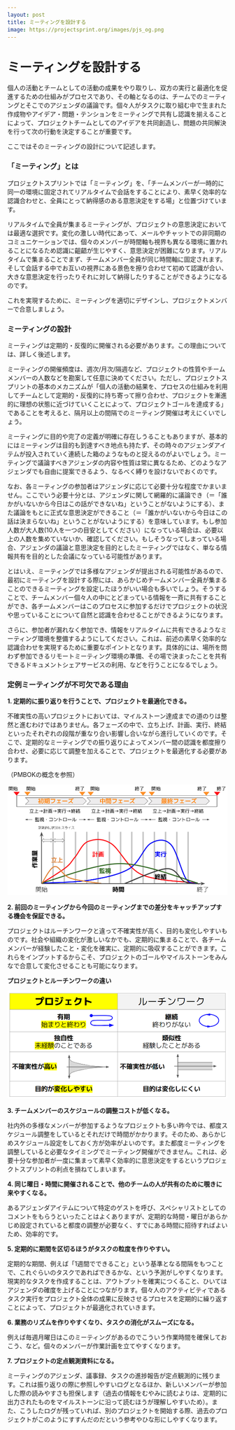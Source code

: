 ```yaml
---
layout: post
title: ミーティングを設計する
image: https://projectsprint.org/images/pjs_og.png
---
```


# ミーティングを設計する

個人の活動とチームとしての活動の成果をやり取りし、双方の実行と最適化を促進するための仕組みがプロセスであり、その軸となるのは、チームでのミーティングとそこでのアジェンダの議論です。個々人がタスクに取り組む中で生まれた作成物やアイデア・問題・テンションをミーティングで共有し認識を揃えることによって、プロジェクトチームとしてのアイデアを共同創造し、問題の共同解決を行って次の行動を決定することが重要です。

ここではそのミーティングの設計について記述します。

### **「ミーティング」とは**

プロジェクトスプリントでは「ミーティング」を、「チームメンバーが一時的に同一の環境に固定されてリアルタイムで会話をすることにより、素早く効率的な認識合わせと、全員にとって納得感のある意思決定をする場」と位置づけています。

リアルタイムで全員が集まるミーティングが、プロジェクトの意思決定においては最適な選択です。変化の激しい時代にあって、メールやチャットでの非同期のコミュニケーションでは、個々のメンバーが時間軸も視界も異なる環境に置かれることになるため認識に齟齬が生じやすく、意思決定が困難になります。リアルタイムで集まることでまず、チームメンバー全員が同じ時間軸に固定されます。そして会話する中でお互いの視界にある景色を擦り合わせて初めて認識が合い、大きな意思決定を行ったりそれに対して納得したりすることができるようになるのです。

これを実現するために、ミーティングを適切にデザインし、プロジェクトメンバーで合意しましょう。

### **ミーティングの設計**

ミーティングは定期的・反復的に開催される必要があります。この理由については、詳しく後述します。

ミーティングの開催頻度は、週次/月次/隔週など、プロジェクトの性質やチームメンバーの人数などを勘案して任意に決めてください。ただし、プロジェクトスプリントの基本のメカニズムが「個人の活動の結果を、プロセスの仕組みを利用してチームとして定期的・反復的に持ち寄って擦り合わせ、プロジェクトを漸進的に理想の状態に近づけていくことによって、プロジェクトゴールを達成する」であることを考えると、隔月以上の間隔でのミーティング開催は考えにくいでしょう。

ミーティングに目的や完了の定義が明確に存在しうることもありますが、基本的にはミーティングは目的も到達すべき地点も持たず、その時々のアジェンダアイテムが投入されていく連続した箱のようなものと捉えるのがよいでしょう。ミーティングで議論すべきアジェンダの内容や性質は常に異なるため、どのようなアジェンダでも自由に提案できるよう、なるべく縛りを設けないでおくのです。

なお、各ミーティングの参加者はアジェンダに応じて必要十分な程度でかまいません。ここでいう必要十分とは、アジェンダに関して網羅的に議論でき（＝「誰かがいないから今日はこの話ができないね」ということがないようにする）、また議論をもとに正式な意思決定ができること（＝「誰かがいないから今日はこの話は決まらないね」ということがないようにする）を意味しています。もし参加人数が大人数(10人を一つの目安としてください）になっている場合は、必要以上の人数を集めていないか、確認してください。もしそうなってしまっている場合、アジェンダの議論と意思決定を目的としたミーティングではなく、単なる情報共有を目的とした会議になっている可能性があります。

とはいえ、ミーティングでは多様なアジェンダが提出される可能性があるので、最初にミーティングを設計する際には、あらかじめチームメンバー全員が集まることのできるミーティングを設定したほうがいい場合も多いでしょう。そうすることで、チームメンバー個々人の中にとどまっている情報を一斉に共有することができ、各チームメンバーはこのプロセスに参加するだけでプロジェクトの状況や思っていることについて自然と認識を合わせることができるようになります。

さらに、参加者が漏れなく参加でき、情報をリアルタイムに共有できるようなミーティング環境を整備するようにしてください。これは、前述の素早く効率的な認識合わせを実現するために重要なポイントとなります。具体的には、場所を問わず参加できるリモートミーティング環境の準備、その場で決まったことを共有できるドキュメントシェアサービスの利用、などを行うことになるでしょう。

### **定例ミーティングが不可欠である理由**

**1. 定期的に振り返りを行うことで、プロジェクトを最適化できる。**

不確実性の高いプロジェクトにおいては、マイルストーン達成までの道のりは整然と進むわけではありません。各フェーズの中で、立ち上げ、計画、実行、終結といったそれぞれの段階が重なり合い影響し合いながら進行していくのです。そこで、定期的なミーティングでの振り返りによってメンバー間の認識を都度擦り合わせ、必要に応じて調整を加えることで、プロジェクトを最適化する必要があります。

&#x20;（PMBOKの概念を参照）

![](../images/process.png)

**2. 前回のミーティングから今回のミーティングまでの差分をキャッチアップする機会を保証できる。**

プロジェクトはルーチンワークと違って不確実性が高く、目的も変化しやすいものです。社会や組織の変化が激しいなかでも、定期的に集まることで、各チームメンバーが経験したこと・変化を確実に、定期的に吸収することができます。これらをインプットするからこそ、プロジェクトのゴールやマイルストーンをみんなで合意して変化させることも可能になります。

**プロジェクトとルーチンワークの違い**

![プロジェクトとルーチンワークの違い](../images/project.png)

**3. チームメンバーのスケジュールの調整コストが低くなる。**

社内外の多様なメンバーが参加するようなプロジェクトも多い昨今では、都度スケジュール調整をしているとそれだけで時間がかかります。そのため、あらかじめスケジュール設定をしておく方が効率がよいのです。また都度ミーティングを調整していると必要なタイミングでミーティング開催ができません。これは、必要十分な参加者が一度に集まって素早く効率的に意思決定をするというプロジェクトスプリントの利点を損ねてしまいます。

**4. 同じ曜日・時間に開催されることで、他のチームの人が共有のために覗きに来やすくなる。**

あるアジェンダアイテムについて特定のゲストを呼び、スペシャリストとしてのコメントをもらうといったことはよくありますが、定期的な時間・曜日があらかじめ設定されていると都度の調整が必要なく、すでにある時間に招待すればよいため、効率的です。

**5. 定期的に期間を区切るほうがタスクの粒度を作りやすい。**

定期的な期間、例えば「1週間でできること」という基準となる間隔をもつことで、これぐらいのタスクであればできるかな、という予測がしやすくなります。現実的なタスクを作成することは、アウトプットを確実につくること、ひいてはアジェンダの確度を上げることにつながります。個々人のアクティビティであるタスク実行をプロジェクト全体の成果に反映させるプロセスを定期的に繰り返すことによって、プロジェクトが最適化されていきます。

**6. 業務のリズムを作りやすくなり、タスクの消化がスムーズになる。**

例えば毎週月曜日はこのミーティングがあるのでこういう作業時間を確保しておこう、など。個々のメンバーが作業計画を立てやすくなります。

**7. プロジェクトの定点観測資料になる。**

ミーティングのアジェンダ、議事録、タスクの進捗報告が定点観測的に残ります。これは振り返りの際に参照しやすいログとなるほか、新しいメンバーが参加した際の読みやすさも担保します（過去の情報をむやみに読むよりは、定期的に出力されたものをマイルストーンに沿って読むほうが理解しやすいため）。また、こうしたログが残っていれば、別のプロジェクトを開始する際、過去のプロジェクトがこのようにすすんだのだという参考やひな形にしやすくなります。
